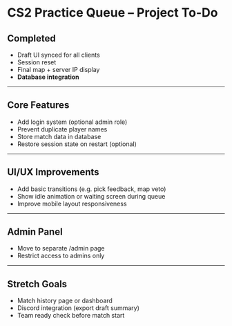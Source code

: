 # CS2 Practice Queue – Project To-Do

## Completed
- Draft UI synced for all clients
- Session reset
- Final map + server IP display
- **Database integration**

---

## Core Features
- Add login system (optional admin role)
- Prevent duplicate player names
- Store match data in database
- Restore session state on restart (optional)

---

## UI/UX Improvements
- Add basic transitions (e.g. pick feedback, map veto)
- Show idle animation or waiting screen during queue
- Improve mobile layout responsiveness

---

## Admin Panel
- Move to separate /admin page
- Restrict access to admins only

---

## Stretch Goals
- Match history page or dashboard
- Discord integration (export draft summary)
- Team ready check before match start
